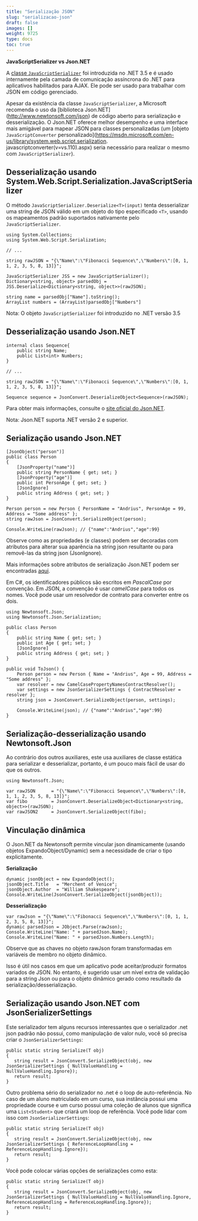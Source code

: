 ```yaml
---
title: "Serialização JSON"
slug: "serializacao-json"
draft: false
images: []
weight: 9725
type: docs
toc: true
---
```


**JavaScriptSerializer vs Json.NET**

A [classe `JavaScriptSerializer`](https://msdn.microsoft.com/en-us/library/system.web.script.serialization.javascriptserializer(v=vs.110).aspx) foi introduzida no .NET 3.5 e é usado internamente pela camada de comunicação assíncrona do .NET para aplicativos habilitados para AJAX. Ele pode ser usado para trabalhar com JSON em código gerenciado.

Apesar da existência da classe `JavaScriptSerializer`, a Microsoft recomenda o uso da [biblioteca Json.NET] (http://www.newtonsoft.com/json) de código aberto para serialização e desserialização. O Json.NET oferece melhor desempenho e uma interface mais amigável para mapear JSON para classes personalizadas (um [objeto `JavaScriptConverter` personalizado](https://msdn.microsoft.com/en-us/library/system.web.script.serialization. javascriptconverter(v=vs.110).aspx) seria necessário para realizar o mesmo com `JavaScriptSerializer`).

## Desserialização usando System.Web.Script.Serialization.JavaScriptSerializer
O método `JavaScriptSerializer.Deserialize<T>(input)` tenta desserializar uma string de JSON válido em um objeto do tipo especificado `<T>`, usando os mapeamentos padrão suportados nativamente pelo `JavaScriptSerializer`.

<!-- idioma: c# -->
    using System.Collections;
    using System.Web.Script.Serialization;

    // ...

    string rawJSON = "{\"Name\":\"Fibonacci Sequence\",\"Numbers\":[0, 1, 1, 2, 3, 5, 8, 13]}";

    JavaScriptSerializer JSS = new JavaScriptSerializer(); 
    Dictionary<string, object> parsedObj = JSS.Deserialize<Dictionary<string, object>>(rawJSON);

    string name = parsedObj["Name"].toString();
    ArrayList numbers = (ArrayList)parsedObj["Numbers"]

Nota: O objeto `JavaScriptSerializer` foi introduzido no .NET versão 3.5

## Desserialização usando Json.NET
<!-- idioma: c# -->
    internal class Sequence{
        public string Name;
        public List<int> Numbers;
    }    

    // ...

    string rawJSON = "{\"Name\":\"Fibonacci Sequence\",\"Numbers\":[0, 1, 1, 2, 3, 5, 8, 13]}";

    Sequence sequence = JsonConvert.DeserializeObject<Sequence>(rawJSON);

Para obter mais informações, consulte o [site oficial do Json.NET](http://www.newtonsoft.com/json).

Nota: Json.NET suporta .NET versão 2 e superior.

## Serialização usando Json.NET
    [JsonObject("person")]
    public class Person
    {
        [JsonProperty("name")]
        public string PersonName { get; set; }
        [JsonProperty("age")]
        public int PersonAge { get; set; }
        [JsonIgnore]
        public string Address { get; set; }
    }

    Person person = new Person { PersonName = "Andrius", PersonAge = 99, Address = "Some address" };
    string rawJson = JsonConvert.SerializeObject(person);

    Console.WriteLine(rawJson); // {"name":"Andrius","age":99}
Observe como as propriedades (e classes) podem ser decoradas com atributos para alterar sua aparência na string json resultante ou para removê-las da string json (JsonIgnore).

Mais informações sobre atributos de serialização Json.NET podem ser encontradas [aqui][1].

Em C#, os identificadores públicos são escritos em *PascalCase* por convenção. Em JSON, a convenção é usar *camelCase* para todos os nomes. Você pode usar um resolvedor de contrato para converter entre os dois.

    using Newtonsoft.Json;
    using Newtonsoft.Json.Serialization;

    public class Person
    {
        public string Name { get; set; }
        public int Age { get; set; }
        [JsonIgnore]
        public string Address { get; set; }
    }

    public void ToJson() {
        Person person = new Person { Name = "Andrius", Age = 99, Address = "Some address" };
        var resolver = new CamelCasePropertyNamesContractResolver();
        var settings = new JsonSerializerSettings { ContractResolver = resolver };
        string json = JsonConvert.SerializeObject(person, settings);

        Console.WriteLine(json); // {"name":"Andrius","age":99}
    }

[1]: http://www.newtonsoft.com/json/help/html/serializationattributes.htm

## Serialização-desserialização usando Newtonsoft.Json
Ao contrário dos outros auxiliares, este usa auxiliares de classe estática para serializar e desserializar, portanto, é um pouco mais fácil de usar do que os outros.


    using Newtonsoft.Json;

    var rawJSON      = "{\"Name\":\"Fibonacci Sequence\",\"Numbers\":[0, 1, 1, 2, 3, 5, 8, 13]}";
    var fibo         = JsonConvert.DeserializeObject<Dictionary<string, object>>(rawJSON);
    var rawJSON2     = JsonConvert.SerializeObject(fibo);



## Vinculação dinâmica
O Json.NET da Newtonsoft permite vincular json dinamicamente (usando objetos ExpandoObject/Dynamic) sem a necessidade de criar o tipo explicitamente.

**Serialização**

    dynamic jsonObject = new ExpandoObject();
    jsonObject.Title   = "Merchent of Venice";
    jsonObject.Author  = "William Shakespeare";
    Console.WriteLine(JsonConvert.SerializeObject(jsonObject));


**Desserialização**

    var rawJson = "{\"Name\":\"Fibonacci Sequence\",\"Numbers\":[0, 1, 1, 2, 3, 5, 8, 13]}";
    dynamic parsedJson = JObject.Parse(rawJson);
    Console.WriteLine("Name: " + parsedJson.Name);
    Console.WriteLine("Name: " + parsedJson.Numbers.Length);

Observe que as chaves no objeto rawJson foram transformadas em variáveis ​​de membro no objeto dinâmico.

Isso é útil nos casos em que um aplicativo pode aceitar/produzir formatos variados de JSON. No entanto, é sugerido usar um nível extra de validação para a string Json ou para o objeto dinâmico gerado como resultado da serialização/desserialização.

## Serialização usando Json.NET com JsonSerializerSettings
Este serializador tem alguns recursos interessantes que o serializador .net json padrão não possui, como manipulação de valor nulo, você só precisa criar o `JsonSerializerSettings`:

    public static string Serialize(T obj)
    {
       string result = JsonConvert.SerializeObject(obj, new JsonSerializerSettings { NullValueHandling = NullValueHandling.Ignore});
       return result;
    }

Outro problema sério do serializador no .net é o loop de auto-referência. No caso de um aluno matriculado em um curso, sua instância possui uma propriedade course e um curso possui uma coleção de alunos que significa uma `List<Student>` que criará um loop de referência. Você pode lidar com isso com `JsonSerializerSettings`:

    public static string Serialize(T obj)
    {
       string result = JsonConvert.SerializeObject(obj, new JsonSerializerSettings { ReferenceLoopHandling = ReferenceLoopHandling.Ignore});
       return result;
    }

Você pode colocar várias opções de serializações como esta:

    public static string Serialize(T obj)
    {
       string result = JsonConvert.SerializeObject(obj, new JsonSerializerSettings { NullValueHandling = NullValueHandling.Ignore, ReferenceLoopHandling = ReferenceLoopHandling.Ignore});
       return result;
    }


